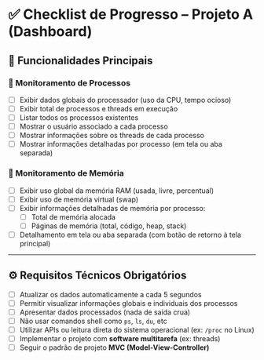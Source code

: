 # ✅ Checklist de Progresso – Projeto A (Dashboard)

## 🎯 Funcionalidades Principais

### 🔹 Monitoramento de Processos
- [ ] Exibir dados globais do processador (uso da CPU, tempo ocioso)
- [ ] Exibir total de processos e threads em execução
- [ ] Listar todos os processos existentes
- [ ] Mostrar o usuário associado a cada processo
- [ ] Mostrar informações sobre os threads de cada processo
- [ ] Mostrar informações detalhadas por processo (em tela ou aba separada)

### 🔹 Monitoramento de Memória
- [ ] Exibir uso global da memória RAM (usada, livre, percentual)
- [ ] Exibir uso de memória virtual (swap)
- [ ] Exibir informações detalhadas de memória por processo:
  - [ ] Total de memória alocada
  - [ ] Páginas de memória (total, código, heap, stack)
- [ ] Detalhamento em tela ou aba separada (com botão de retorno à tela principal)

---

## ⚙️ Requisitos Técnicos Obrigatórios

- [ ] Atualizar os dados automaticamente a cada 5 segundos
- [ ] Permitir visualizar informações globais e individuais dos processos
- [ ] Apresentar dados processados (nada de saída crua)
- [ ] Não usar comandos shell como `ps`, `ls`, `du`, etc
- [ ] Utilizar APIs ou leitura direta do sistema operacional (ex: `/proc` no Linux)
- [ ] Implementar o projeto com **software multitarefa** (ex: threads)
- [ ] Seguir o padrão de projeto **MVC (Model-View-Controller)**